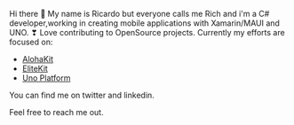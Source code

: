 Hi there 👋
My name is Ricardo but everyone calls me Rich and i'm a C# developer,working in creating mobile applications with Xamarin/MAUI and UNO. 
❣ Love contributing to OpenSource projects. Currently my efforts are focused on:

* [AlohaKit](https://github.com/jsuarezruiz/AlohaKit.Controls)
* [EliteKit](https://github.com/arqueror/eliteKit)
* [Uno Platform](https://github.com/unoplatform) 

You can find me on twitter and linkedin.

Feel free to reach me out.

